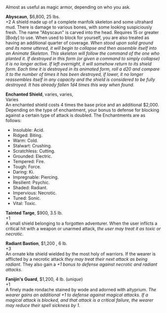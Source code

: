 Almost as useful as magic armor, depending on who you ask.

**Abyscaun**, $6,800, 25 lbs.  
+2
A shield made up of a complete manfolk skeleton and some ultrahard mud. There is damage to various bones, with some looking suspiciously fresh. The name "Abyscaun" is carved into the head. Requires 15 or greater [Body] to use. When used to block for yourself, you are also treated as having an additional quarter of coverage. *When stood upon solid ground and its name uttered, it will begin to collapse and then assemble itself into an Animate Skeleton. This skeleton will follow the command of the one who planted it. If destroyed in this form (or given a command to simply collapse) it is no longer active. If left overnight, it will somehow return to its shield form. Each time it is destroyed in its animated form, roll a d20 and compare it to the number of times it has been destroyed, if lower, it no longer reassembles itself in any capacity and the shield is considered to be fully destroyed. It has already fallen 1d4 times this way when found*.

**Enchanted Shield**, varies, varies,  
Varies  
An enchanted shield costs 4 times the base price and an additional $2,000. Depending on the type of enchantment, your bonus to defense for blocking against a certain type of attack is doubled. The Enchantments are as follows:  
* Insoluble: Acid.
* Ridged: Biting.
* Warm: Cold.
* Stalwart: Crushing.
* Scratchless: Cutting.
* Grounded: Electric.
* Tempered: Fire.
* Tough: Force.
* Daring: Ki.
* Impregnable: Piercing.
* Resilient: Psychic.
* Shaded: Radiant.
* Impervious: Necrotic.
* Tuned: Sonic.
* Vital: Toxic.

**Tainted Targe**, $900, 3.5 lb.  
+1  
A small shield belonging to a forgotten adventurer. When the user inflicts a critical hit with a weapon or unarmed attack, *the user may treat it as toxic or necrotic*.   

**Radiant Bastion**, $1,200 , 6 lb.  
+3  
An ornate kite shield wielded by the most holy of warriors. If the wearer is afflicted by a necrotic attack *they may treat their next attack as being radiant*. They also gain a *+1 bonus to defense against necrotic and radiant attacks*.

**Fanijin's Guard**, $1,200, 4 lb. (*unique*)  
+1  
A finely made rondache stained by wode and adorned with altyprium. *The wearer gains an additional +1 to defense against magical attacks. If a magical attack is blocked, and that attack is a critical failure, the wearer may reduce their spell sickness by 1*.   
